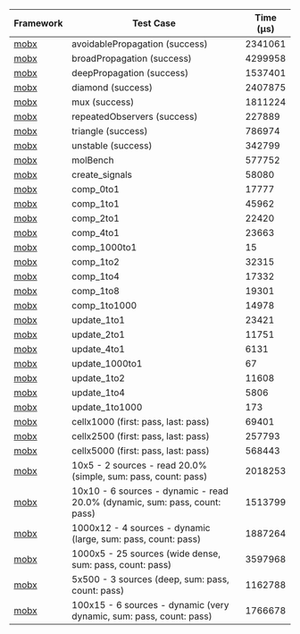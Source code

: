 | Framework | Test Case | Time (μs) |
| --- | --- | --- |
| [mobx](https://github.com/mobxjs/mobx.dart) | avoidablePropagation (success) | 2341061 |
| [mobx](https://github.com/mobxjs/mobx.dart) | broadPropagation (success) | 4299958 |
| [mobx](https://github.com/mobxjs/mobx.dart) | deepPropagation (success) | 1537401 |
| [mobx](https://github.com/mobxjs/mobx.dart) | diamond (success) | 2407875 |
| [mobx](https://github.com/mobxjs/mobx.dart) | mux (success) | 1811224 |
| [mobx](https://github.com/mobxjs/mobx.dart) | repeatedObservers (success) | 227889 |
| [mobx](https://github.com/mobxjs/mobx.dart) | triangle (success) | 786974 |
| [mobx](https://github.com/mobxjs/mobx.dart) | unstable (success) | 342799 |
| [mobx](https://github.com/mobxjs/mobx.dart) | molBench | 577752 |
| [mobx](https://github.com/mobxjs/mobx.dart) | create_signals | 58080 |
| [mobx](https://github.com/mobxjs/mobx.dart) | comp_0to1 | 17777 |
| [mobx](https://github.com/mobxjs/mobx.dart) | comp_1to1 | 45962 |
| [mobx](https://github.com/mobxjs/mobx.dart) | comp_2to1 | 22420 |
| [mobx](https://github.com/mobxjs/mobx.dart) | comp_4to1 | 23663 |
| [mobx](https://github.com/mobxjs/mobx.dart) | comp_1000to1 | 15 |
| [mobx](https://github.com/mobxjs/mobx.dart) | comp_1to2 | 32315 |
| [mobx](https://github.com/mobxjs/mobx.dart) | comp_1to4 | 17332 |
| [mobx](https://github.com/mobxjs/mobx.dart) | comp_1to8 | 19301 |
| [mobx](https://github.com/mobxjs/mobx.dart) | comp_1to1000 | 14978 |
| [mobx](https://github.com/mobxjs/mobx.dart) | update_1to1 | 23421 |
| [mobx](https://github.com/mobxjs/mobx.dart) | update_2to1 | 11751 |
| [mobx](https://github.com/mobxjs/mobx.dart) | update_4to1 | 6131 |
| [mobx](https://github.com/mobxjs/mobx.dart) | update_1000to1 | 67 |
| [mobx](https://github.com/mobxjs/mobx.dart) | update_1to2 | 11608 |
| [mobx](https://github.com/mobxjs/mobx.dart) | update_1to4 | 5806 |
| [mobx](https://github.com/mobxjs/mobx.dart) | update_1to1000 | 173 |
| [mobx](https://github.com/mobxjs/mobx.dart) | cellx1000 (first: pass, last: pass) | 69401 |
| [mobx](https://github.com/mobxjs/mobx.dart) | cellx2500 (first: pass, last: pass) | 257793 |
| [mobx](https://github.com/mobxjs/mobx.dart) | cellx5000 (first: pass, last: pass) | 568443 |
| [mobx](https://github.com/mobxjs/mobx.dart) | 10x5 - 2 sources - read 20.0% (simple, sum: pass, count: pass) | 2018253 |
| [mobx](https://github.com/mobxjs/mobx.dart) | 10x10 - 6 sources - dynamic - read 20.0% (dynamic, sum: pass, count: pass) | 1513799 |
| [mobx](https://github.com/mobxjs/mobx.dart) | 1000x12 - 4 sources - dynamic (large, sum: pass, count: pass) | 1887264 |
| [mobx](https://github.com/mobxjs/mobx.dart) | 1000x5 - 25 sources (wide dense, sum: pass, count: pass) | 3597968 |
| [mobx](https://github.com/mobxjs/mobx.dart) | 5x500 - 3 sources (deep, sum: pass, count: pass) | 1162788 |
| [mobx](https://github.com/mobxjs/mobx.dart) | 100x15 - 6 sources - dynamic (very dynamic, sum: pass, count: pass) | 1766678 |
